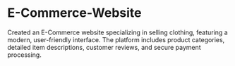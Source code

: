 # E-Commerce-Website
Created an E-Commerce website specializing in selling clothing, featuring a modern, user-friendly interface. The platform includes product categories, detailed item descriptions, customer reviews, and secure payment processing. 
